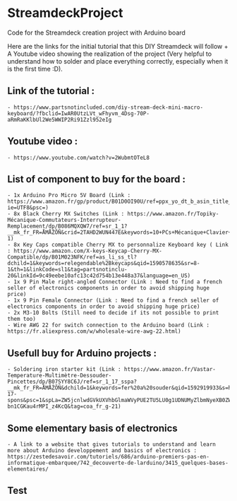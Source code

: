# StreamdeckProject
Code for the Streamdeck creation project with Arduino board

Here are the links for the initial tutorial that this DIY Streamdeck will follow + A Youtube video showing the realization of the project (Very helpful to understand how to solder and place everything correctly, especially when it is the first time :D).
## Link of the tutorial :
    - https://www.partsnotincluded.com/diy-stream-deck-mini-macro-keyboard/?fbclid=IwAR0UtzLVt_wFhyvm_4Dsg-70P-aRmRaKKlbUl2We5WWIP2Ri91Zzl952eIg
## Youtube video :
    - https://www.youtube.com/watch?v=2WubmtOTeL8
## List of component to buy for the board :
    - 1x Arduino Pro Micro 5V Board (Link : https://www.amazon.fr/gp/product/B01D0OI90U/ref=ppx_yo_dt_b_asin_title_o00_s00?ie=UTF8&psc=)
    - 8x Black Cherry MX Switches (Link : https://www.amazon.fr/Topiky-Mécanique-Commutateurs-Interrupteur-Remplacement/dp/B086MQXQW7/ref=sr_1_1?__mk_fr_FR=ÅMÅŽÕÑ&crid=2TAHD2WUN447E&keywords=10+PCs+Mécanique+Clavier+Commutateurs+Gaming+Clavier+Plaque+Monté+Noir+Interrupteur+De+Remplacement+pour+Gateron+Cherry+MX&qid=1668178916&qu=eyJxc2MiOiIwLjAwIiwicXNhIjoiMC4wMCIsInFzcCI6IjAuMDAifQ%3D%3D&s=computers&sprefix=10+pcs+mécanique+clavier+commutateurs+gaming+clavier+plaque+monté+noir+interrupteur+de+remplacement+pour+gateron+cherry+mx%2Ccomputers%2C64&sr=1-1)
    - 8x Key Caps compatible Cherry MX to personnalize Keyboard key ( Link : https://www.amazon.com/X-keys-Keycap-Cherry-MX-Compatible/dp/B01M023NFK/ref=as_li_ss_tl?dchild=1&keywords=relegendable%2Bkeycaps&qid=1590578635&sr=8-1&th=1&linkCode=sl1&tag=partsnotinclu-20&linkId=9c49eebe10afc13c42d754b13e448a37&language=en_US)
    - 1x 9 Pin Male right-angled Connector (Link : Need to find a french seller of electronics components in order to avoid shipping huge price)
    - 1x 9 Pin Female Connector (Link : Need to find a french seller of electronics components in order to avoid shipping huge price)
    - 2x M3-10 Bolts (Still need to decide if its not possible to print them too)
    - Wire AWG 22 for switch connection to the Arduino board (Link : https://fr.aliexpress.com/w/wholesale-wire-awg-22.html)

## Usefull buy for Arduino projects :
    - Soldering iron starter kit (Link : https://www.amazon.fr/Vastar-Temperature-Multimètre-Dessouder-Pincettes/dp/B07SYY8C6J/ref=sr_1_17_sspa?__mk_fr_FR=ÅMÅŽÕÑ&dchild=1&keywords=fer%20a%20souder&qid=1592919933&s=hi&sr=1-17-spons&psc=1&spLa=ZW5jcnlwdGVkUXVhbGlmaWVyPUE2TU5LU0g1UDNUMyZlbmNyeXB0ZWRJZD1BMDg2MjA0OTEwUVA4RlI1NlZTNVomZW5jcnlwdGVkQWRJZD1BMDI0OTIyMjdVR0lZRFVBRTcxRCZ3aWRnZXROYW1lPXNwX2J0ZiZhY3Rpb249Y2xpY2tSZWRpcmVjdCZkb05vdExvZ0NsaWNrPXRydWU%3D&fbclid=IwAR33VxCsIExJL3H6LCemyK5Utj_vaTPz2cmOp5C-bn1CGKau4rMPI_z4KcQ&tag=coa_fr_g-21)
## Some elementary basis of electronics

    - A link to a website that gives tutorials to understand and learn more about Arduino developpement and basics of electronics : https://zestedesavoir.com/tutoriels/686/arduino-premiers-pas-en-informatique-embarquee/742_decouverte-de-larduino/3415_quelques-bases-elementaires/

## Test